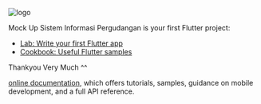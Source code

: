 ![logo](https://github.com/dzikrul1616/dzikrul1616/blob/main/Sistem%20Informasi%20Pergudangan.png)

Mock Up Sistem Informasi Pergudangan is your first Flutter project:

- [Lab: Write your first Flutter app](https://docs.flutter.dev/get-started/codelab)
- [Cookbook: Useful Flutter samples](https://docs.flutter.dev/cookbook)

Thankyou Very Much ^^

[online documentation](https://docs.flutter.dev/), which offers tutorials,
samples, guidance on mobile development, and a full API reference.
